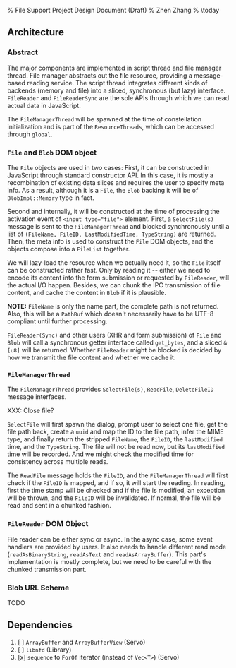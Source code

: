 % File Support Project Design Document (Draft)
% Zhen Zhang
% \today


## Architecture
### Abstract
The major components are implemented in script thread and file manager thread. File manager abstracts out the file resource, providing a message-based reading service. The script thread integrates different kinds of backends (memory and file) into a sliced, synchronous (but lazy) interface. `FileReader` and `FileReaderSync` are the sole APIs through which we can read actual data in JavaScript.

The `FileManagerThread` will be spawned at the time of constellation initialization and is part of the `ResourceThreads`, which can be accessed through `global`.

### `File` and `Blob` DOM object

The `File` objects are used in two cases: First, it can be constructed in JavaScript through standard constructor API. In this case, it is mostly a recombination of existing data slices and requires the user to specify meta info. As a result, although it is a `File`, the `Blob` backing it will be of `BlobImpl::Memory` type in fact.

Second and internally, it will be constructed at the time of processing the activation event of `<input type="file">` element. First, a `SelectFile(s)` message is sent to the `FileManagerThread` and blocked synchronously until a list of `(FileName, FileID, LastModifiedTime, TypeString)` are returned. Then, the meta info is used to construct the `File` DOM objects, and the objects compose into a `FileList` together.

We will lazy-load the resource when we actually need it, so the `File` itself can be constructed rather fast. Only by reading it -- either we need to encode its content into the form submission or requested by `FileReader`, will the actual I/O happen. Besides, we can chunk the IPC transmission of file content, and cache the content in `Blob` if it is plausible.

**NOTE:** `FileName` is only the name part, the complete path is not returned. Also, this will be a `PathBuf` which doesn't necessarily have to be UTF-8 compliant until further processing.

`FileReader(Sync)` and other users (XHR and form submission) of `File` and `Blob` will call a synchronous getter interface called `get_bytes`, and a sliced `&[u8]` will be returned. Whether `FileReader` might be blocked is decided by how we transmit the file content and whether we cache it.


### `FileManagerThread`
The `FileManagerThread` provides `SelectFile(s)`, `ReadFile`, `DeleteFileID` message interfaces.

XXX: Close file?

`SelectFile` will first spawn the dialog, prompt user to select one file, get the file path back, create a `uuid` and map the ID to the file path, infer the MIME type, and finally return the stripped `FileName`, the `FileID`, the `lastModified` time, and the `TypeString`. The file will not be read now, but its `lastModified` time will be recorded. And we might check the modified time for consistency across multiple reads.

The `ReadFile` message holds the `FileID`, and the `FileManagerThread` will first check if the `FileID` is mapped, and if so, it will start the reading. In reading, first the time stamp will be checked and if the file is modified, an exception will be thrown, and the `FileID` will be invalidated. If normal, the file will be read and sent in a chunked fashion.

### `FileReader` DOM Object

File reader can be either sync or async. In the async case, some event handlers are provided by users. It also needs to handle different read mode (`readAsBinaryString`, `readAsText` and `readAsArrayBuffer`). This part's implementation is mostly complete, but we need to be careful with the chunked transmission part.

### Blob URL Scheme
TODO

## Dependencies
1. [ ] `ArrayBuffer` and `ArrayBufferView` (Servo)
2. [ ] `libnfd` (Library)
3. [x] `sequence` to `ForOf` iterator (instead of `Vec<T>`) (Servo)
